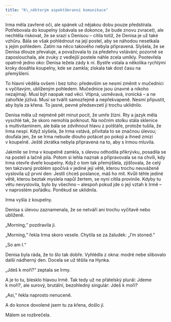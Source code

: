 ```yaml
---
title: "K\_některým aspektůmranní komunikace"
---
```


Irma měla zavřené oči, ale spánek už nějakou dobu pouze předstírala. Potřebovala do koupelny (obávala se dokonce, že bude znovu zvracet), ale nechtěla riskovat, že se srazí s Denisou – cítila totiž, že Denisa je už také vzhůru. Bála se však pohlédnout na její postel, aby se náhodou nesetkala s jejím pohledem. Zatím na něco takového nebyla připravená. Slyšela, že se Denisa dlouze převaluje, a považovala to za předehru vstávání; pozorně se zaposlouchala, ale zvuky z vedlejší postele náhle zcela umlkly. Pootevřela opatrně jedno oko: Denisa ležela zády k ní. Bystře vstala a několika rychlými kroky dosáhla koupelny, kde se zamkla; získala tak dost času na přemýšlení.

  

To hlavní věděla ovšem i bez toho: především se nesmí změnit v mučednici s vyčítavým, ublíženým pohledem. Mučednice jsou únavné a nikoho nezajímají. Musí být naopak nad věcí. Vtipná, usměvavá, ironická – a ne zahořkle jízlivá. Musí se tvářit samozřejmě a nepřekvapeně. Nesmí připustit, aby byla za křena. To jasné, pevné předsevzetí ji trochu uklidnilo.

Denisa měla už nejméně pět minut pocit, že umře žízní. Rty a jazyk měla vyschlé tak, že skoro nemohla polknout. Na nočním stolku stála sklenice s multivitaminem, ale bála se zdvihnout hlavu z polštáře, protože tušila, že Irma nespí. Když slyšela, že Irma vstává, přivítala to se značnou úlevou; doufala jen, že se Irma nebude dlouho potácet po pokoji a ihned zmizí v koupelně. Ještě zkrátka nebyla připravená na to, aby s Irmou mluvila.

Jakmile se Irma v koupelně zamkla, s úlevou odhodila přikrývku, posadila se na posteli a lačně pila. Potom si lehla naznak a připravovala se na chvíli, kdy Irma otevře dveře koupelny. Když o tom tak přemýšlela, zjišťovala, že celý ten takzvaný problém spočívá v jediné její větě, kterou trochu neuváženě vyslovila už první den: Jestli chceš poslance, máš ho mít. Kvůli téhle jediné větě, kterou beztak myslela napůl žertem, se nyní cítila provinile. Kdyby tu větu nevyslovila, bylo by všechno – alespoň pokud jde o její vztah k Irmě – v naprostém pořádku. Poněkud se uklidnila.

Irma vyšla z koupelny.

Denisa s úlevou zaznamenala, že se netváří ani trochu vyčítavě nebo ublíženě.

„Morning,“ pozdravila ji.

„Morning,“ řekla Irma skoro vesele. Chytila se za žaludek: „I’m stoned.“

„So am I.“

Denisa byla ráda, že to šlo tak dobře. Vyhlédla z okna: modré nebe slibovalo další nádherný den. Docela se už těšila na Hynka.

„Jdeš k moři?“ zeptala se Irmy.

A je to tu, blesklo hlavou Irmě. Tak tedy už ne přátelský plurál: Jdeme k moři?, ale surový, brutální, bezohledný singulár: Jdeš k moři?

„Asi,“ řekla naprosto nenuceně.

A do konce dovolené jsem tu za křena, došlo jí.

Málem se rozbrečela.

